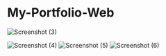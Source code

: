 # My-Portfolio-Web

![Screenshot (3)](https://github.com/Shripal20/My-Portfolio-Web/assets/111739756/563df348-15f9-4a83-9beb-632438c9e9bd)

![Screenshot (4)](https://github.com/Shripal20/My-Portfolio-Web/assets/111739756/18d3a111-f201-4968-9101-f9c09edbfc1f)
![Screenshot (5)](https://github.com/Shripal20/My-Portfolio-Web/assets/111739756/d4f24fe0-628d-4071-bbd1-dcacdb6c950b)
![Screenshot (6)](https://github.com/Shripal20/My-Portfolio-Web/assets/111739756/a7381cbf-4e9e-4a00-9fb0-c77eda3d9447)

